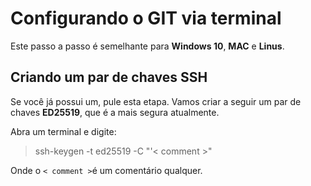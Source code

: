 # Configurando o GIT via terminal

Este passo a passo é semelhante para **Windows 10**, **MAC** e **Linus**.

## Criando um par de chaves SSH

Se você já possui um, pule esta etapa. Vamos criar a seguir um par de chaves **ED25519**, que é a mais segura atualmente.

Abra um terminal e digite:

> ssh-keygen -t ed25519 -C "'< comment >"

Onde o `< comment >`é um comentário qualquer.
